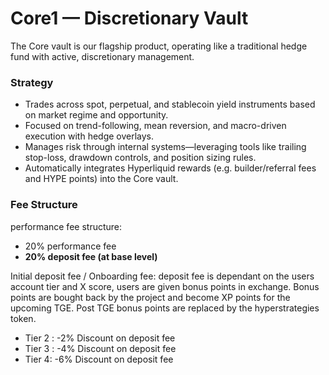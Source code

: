 # Core1 — Discretionary Vault

The Core vault is our flagship product, operating like a traditional hedge fund with active, discretionary management.

### Strategy

* Trades across spot, perpetual, and stablecoin yield instruments based on market regime and opportunity.
* Focused on trend-following, mean reversion, and macro-driven execution with hedge overlays.
* Manages risk through internal systems—leveraging tools like trailing stop-loss, drawdown controls, and position sizing rules.
* Automatically integrates Hyperliquid rewards (e.g. builder/referral fees and HYPE points) into the Core vault.

### Fee Structure

performance fee structure:

* 20% performance fee
* **20% deposit fee (at base level)**

Initial deposit fee / Onboarding fee: deposit fee is dependant on the users account tier and X score, users are given bonus points in exchange. Bonus points are bought back by the project and become XP points for the upcoming TGE. Post TGE bonus points are replaced by the hyperstrategies token.

* Tier 2 : -2% Discount on deposit fee
* Tier 3 : -4% Discount on deposit fee
* Tier 4: -6% Discount on deposit fee
